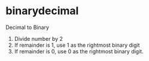 # binarydecimal

Decimal to Binary
1. Divide number by 2
2. If remainder is 1, use 1 as the rightmost binary digit
3. If remainder is 0, use 0 as the rightmost binary digit.

